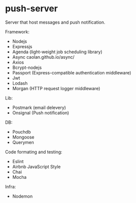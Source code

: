 # push-server
Server that host messages and push notification.

Framework:
 - Nodejs
 - Expressjs
 - Agenda (light-weight job scheduling library)
 - Async caolan.github.io/async/
 - Axios
 - Bcrypt-nodejs
 - Passport (Express-compatible authentication middleware)
 - Jwt
 - Lodash
 - Morgan (HTTP request logger middleware)
 
Lib: 
 - Postmark (email delevery)
 - Onsignal (Push notification)

DB:
 - Pouchdb
 - Mongoose
 - Querymen

Code formating and testing:
  - Eslint
  - Airbnb JavaScript Style
  - Chai
  - Mocha

Infra:
 - Nodemon
